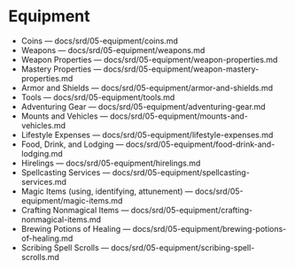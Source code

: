 <!-- Source: docs/srd/SRD_CC_v5.2.1.pdf pp.89–103 (Equipment) -->

# Equipment

- Coins — docs/srd/05-equipment/coins.md
- Weapons — docs/srd/05-equipment/weapons.md
- Weapon Properties — docs/srd/05-equipment/weapon-properties.md
- Mastery Properties — docs/srd/05-equipment/weapon-mastery-properties.md
- Armor and Shields — docs/srd/05-equipment/armor-and-shields.md
- Tools — docs/srd/05-equipment/tools.md
- Adventuring Gear — docs/srd/05-equipment/adventuring-gear.md
- Mounts and Vehicles — docs/srd/05-equipment/mounts-and-vehicles.md
- Lifestyle Expenses — docs/srd/05-equipment/lifestyle-expenses.md
- Food, Drink, and Lodging — docs/srd/05-equipment/food-drink-and-lodging.md
- Hirelings — docs/srd/05-equipment/hirelings.md
- Spellcasting Services — docs/srd/05-equipment/spellcasting-services.md
- Magic Items (using, identifying, attunement) — docs/srd/05-equipment/magic-items.md
- Crafting Nonmagical Items — docs/srd/05-equipment/crafting-nonmagical-items.md
- Brewing Potions of Healing — docs/srd/05-equipment/brewing-potions-of-healing.md
- Scribing Spell Scrolls — docs/srd/05-equipment/scribing-spell-scrolls.md
